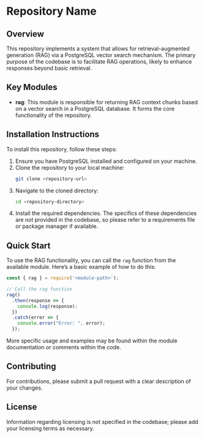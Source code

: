 # Repository Name

## Overview
This repository implements a system that allows for retrieval-augmented generation (RAG) via a PostgreSQL vector search mechanism. The primary purpose of the codebase is to facilitate RAG operations, likely to enhance responses beyond basic retrieval.

## Key Modules
- **rag**: This module is responsible for returning RAG context chunks based on a vector search in a PostgreSQL database. It forms the core functionality of the repository.

## Installation Instructions
To install this repository, follow these steps:
1. Ensure you have PostgreSQL installed and configured on your machine.
2. Clone the repository to your local machine:
   ```bash
   git clone <repository-url>
   ```
3. Navigate to the cloned directory:
   ```bash
   cd <repository-directory>
   ```
4. Install the required dependencies. The specifics of these dependencies are not provided in the codebase, so please refer to a requirements file or package manager if available.

## Quick Start
To use the RAG functionality, you can call the `rag` function from the available module. Here’s a basic example of how to do this:
```javascript
const { rag } = require('<module-path>');

// Call the rag function
rag()
  .then(response => {
    console.log(response);
  })
  .catch(error => {
    console.error("Error: ", error);
  });
```

More specific usage and examples may be found within the module documentation or comments within the code.

## Contributing
For contributions, please submit a pull request with a clear description of your changes.

## License
Information regarding licensing is not specified in the codebase; please add your licensing terms as necessary.